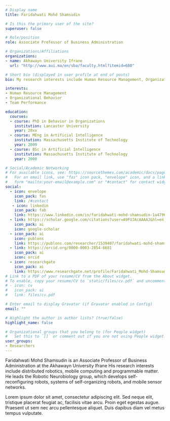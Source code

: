 ```yaml
---
# Display name
title: Faridahwati Mohd Shamsudin

# Is this the primary user of the site?
superuser: false

# Role/position
role: Associate Professor of Business Administration

# Organizations/Affiliations
organizations:
- name: Akhawayn University Ifrane
  url: "http://www.aui.ma/en/sba/faculty.html?itemid=680"

# Short bio (displayed in user profile at end of posts)
bio: My research interests include Human Resource Management, Organizational Behavior and Team Performance.

interests:
- Human Resource Management
- Organizational Behavior
- Team Performance

education:
  courses:
  - course: PhD in Behavior in Organizations
    institution: Lancaster University
    year: 20xx
  - course: MEng in Artificial Intelligence
    institution: Massachusetts Institute of Technology
    year: 2009
  - course: BSc in Artificial Intelligence
    institution: Massachusetts Institute of Technology
    year: 2008

# Social/Academic Networking
# For available icons, see: https://sourcethemes.com/academic/docs/page-builder/#icons
#   For an email link, use "fas" icon pack, "envelope" icon, and a link in the
#   form "mailto:your-email@example.com" or "#contact" for contact widget.
social:
  - icon: envelope
    icon_pack: fas
    link: /#contact
   - icon: linkedin
    icon_pack: fab
    link: https://www.linkedin.com/in/faridahwati-mohd-shamsudin-1a479650/?originalSubdomain=ma
  - link: https://scholar.google.com/citations?user=A9FUJAcAAAAJ&hl=en
    icon_pack: ai
    icon: google-scholar
  - icon_pack: ai
    icon: publons
    link: https://publons.com/researcher/1539407/faridahwati-mohd-shamsudin/
  - link: https://orcid.org/0000-0003-2854-6681
    icon_pack: ai
    icon: orcid
  - icon: researchgate
    icon_pack: ai
    link: https://www.researchgate.net/profile/Faridahwati_Mohd-Shamsudin
# Link to a PDF of your resume/CV from the About widget.
# To enable, copy your resume/CV to `static/files/cv.pdf` and uncomment the lines below.
# - icon: cv
#   icon_pack: ai
#   link: files/cv.pdf

# Enter email to display Gravatar (if Gravatar enabled in Config)
email: ""

# Highlight the author in author lists? (true/false)
highlight_name: false

# Organizational groups that you belong to (for People widget)
#   Set this to `[]` or comment out if you are not using People widget.
user_groups:
- Researchers
---
```


Faridahwati Mohd Shamsudin is an Associate Professor of Business Administration at the Akhawayn University Ifrane His research interests include distributed robotics, mobile computing and programmable matter. He leads the Robotic Neurobiology group, which develops self-reconfiguring robots, systems of self-organizing robots, and mobile sensor networks.

Lorem ipsum dolor sit amet, consectetur adipiscing elit. Sed neque elit, tristique placerat feugiat ac, facilisis vitae arcu. Proin eget egestas augue. Praesent ut sem nec arcu pellentesque aliquet. Duis dapibus diam vel metus tempus vulputate.
